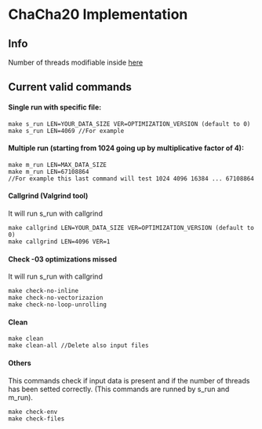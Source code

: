 # ChaCha20 Implementation

## Info
Number of threads modifiable inside [here](./num_thread_definer.sh)

## Current valid commands

#### Single run with specific file:

```
make s_run LEN=YOUR_DATA_SIZE VER=OPTIMIZATION_VERSION (default to 0)
make s_run LEN=4069 //For example
```

#### Multiple run (starting from 1024 going up by multiplicative factor of 4):
```
make m_run LEN=MAX_DATA_SIZE
make m_run LEN=67108864
//For example this last command will test 1024 4096 16384 ... 67108864
```

#### Callgrind (Valgrind tool)
It will run s_run with callgrind
```
make callgrind LEN=YOUR_DATA_SIZE VER=OPTIMIZATION_VERSION (default to 0)
make callgrind LEN=4096 VER=1
```

#### Check -03 optimizations missed
It will run s_run with callgrind
```
make check-no-inline
make check-no-vectorizazion
make check-no-loop-unrolling
```

#### Clean
```
make clean
make clean-all //Delete also input files
```

#### Others
This commands check if input data is present and if the number of threads has been setted correctly. (This commands are runned by s_run and m_run).
```
make check-env
make check-files
```